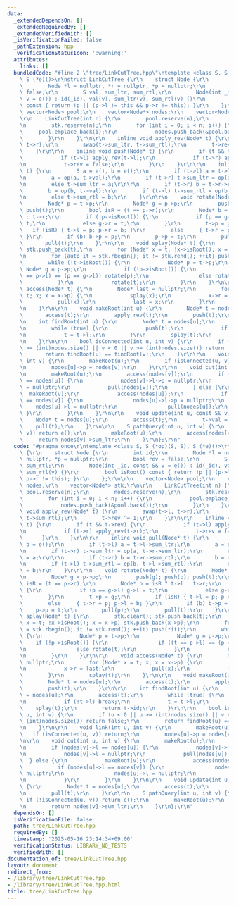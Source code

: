 ```yaml
---
data:
  _extendedDependsOn: []
  _extendedRequiredBy: []
  _extendedVerifiedWith: []
  _isVerificationFailed: false
  _pathExtension: hpp
  _verificationStatusIcon: ':warning:'
  attributes:
    links: []
  bundledCode: "#line 2 \"tree/LinkCutTree.hpp\"\ntemplate <class S, S (*op)(S, S),\
    \ S (*e)()>\r\nstruct LinkCutTree {\r\n    struct Node {\r\n        int id;\r\n\
    \        Node *l = nullptr, *r = nullptr, *p = nullptr;\r\n        bool rev =\
    \ false;\r\n        S val, sum_ltr, sum_rtl;\r\n        Node(int _id, const S&\
    \ v = e()) : id(_id), val(v), sum_ltr(v), sum_rtl(v) {}\r\n        bool isRoot()\
    \ const { return !p || (p->l != this && p->r != this); }\r\n    };\r\n\r\n   \
    \ vector<Node> pool;\r\n    vector<Node*> nodes;\r\n    vector<Node*> stk;\r\n\
    \r\n    LinkCutTree(int n) {\r\n        pool.reserve(n);\r\n        nodes.reserve(n);\r\
    \n        stk.reserve(n);\r\n        for (int i = 0; i < n; i++) {\r\n       \
    \     pool.emplace_back(i);\r\n            nodes.push_back(&pool.back());\r\n\
    \        }\r\n    }\r\n\r\n    inline void apply_rev(Node* t) {\r\n        swap(t->l,\
    \ t->r);\r\n        swap(t->sum_ltr, t->sum_rtl);\r\n        t->rev ^= 1;\r\n\
    \    }\r\n\r\n    inline void push(Node* t) {\r\n        if (t && t->rev) {\r\n\
    \            if (t->l) apply_rev(t->l);\r\n            if (t->r) apply_rev(t->r);\r\
    \n            t->rev = false;\r\n        }\r\n    }\r\n\r\n    inline void pull(Node*\
    \ t) {\r\n        S a = e(), b = e();\r\n        if (t->l) a = t->l->sum_ltr;\r\
    \n        a = op(a, t->val);\r\n        if (t->r) t->sum_ltr = op(a, t->r->sum_ltr);\r\
    \n        else t->sum_ltr = a;\r\n\r\n        if (t->r) b = t->r->sum_rtl;\r\n\
    \        b = op(b, t->val);\r\n        if (t->l) t->sum_rtl = op(b, t->l->sum_rtl);\r\
    \n        else t->sum_rtl = b;\r\n    }\r\n\r\n    void rotate(Node* t) {\r\n\
    \        Node* p = t->p;\r\n        Node* g = p->p;\r\n        push(g); push(p);\
    \ push(t);\r\n        bool isR = (t == p->r);\r\n        Node* b = isR ? t->l\
    \ : t->r;\r\n        if (!p->isRoot()) {\r\n            if (p == g->l) g->l =\
    \ t;\r\n            else g->r = t;\r\n        }\r\n        t->p = g;\r\n     \
    \   if (isR) { t->l = p; p->r = b; }\r\n        else     { t->r = p; p->l = b;\
    \ }\r\n        if (b) b->p = p;\r\n        p->p = t;\r\n        pull(p);\r\n \
    \       pull(t);\r\n    }\r\n\r\n    void splay(Node* t) {\r\n        stk.clear();\
    \ stk.push_back(t);\r\n        for (Node* x = t; !x->isRoot(); x = x->p) stk.push_back(x->p);\r\
    \n        for (auto it = stk.rbegin(); it != stk.rend(); ++it) push(*it);\r\n\
    \        while (!t->isRoot()) {\r\n            Node* p = t->p;\r\n           \
    \ Node* g = p->p;\r\n            if (!p->isRoot()) {\r\n                if ((t\
    \ == p->l) == (p == g->l)) rotate(p);\r\n                else rotate(t);\r\n \
    \           }\r\n            rotate(t);\r\n        }\r\n    }\r\n\r\n    void\
    \ access(Node* t) {\r\n        Node* last = nullptr;\r\n        for (Node* x =\
    \ t; x; x = x->p) {\r\n            splay(x);\r\n            x->r = last;\r\n \
    \           pull(x);\r\n            last = x;\r\n        }\r\n        splay(t);\r\
    \n    }\r\n\r\n    void makeRoot(int u) {\r\n        Node* t = nodes[u];\r\n \
    \       access(t);\r\n        apply_rev(t);\r\n        push(t);\r\n    }\r\n\r\
    \n    int findRoot(int u) {\r\n        Node* t = nodes[u];\r\n        access(t);\r\
    \n        while (true) {\r\n            push(t);\r\n            if (!t->l) break;\r\
    \n            t = t->l;\r\n        }\r\n        splay(t);\r\n        return t->id;\r\
    \n    }\r\n\r\n    bool isConnected(int u, int v) {\r\n        if (u < 0 || u\
    \ >= (int)nodes.size() || v < 0 || v >= (int)nodes.size()) return false;\r\n \
    \       return findRoot(u) == findRoot(v);\r\n    }\r\n\r\n    void link(int u,\
    \ int v) {\r\n        makeRoot(u);\r\n        if (isConnected(u, v)) return;\r\
    \n        nodes[u]->p = nodes[v];\r\n    }\r\n\r\n    void cut(int u, int v) {\r\
    \n        makeRoot(u);\r\n        access(nodes[v]);\r\n        if (nodes[v]->l\
    \ == nodes[u]) {\r\n            nodes[v]->l->p = nullptr;\r\n            nodes[v]->l\
    \ = nullptr;\r\n            pull(nodes[v]);\r\n        } else {\r\n          \
    \  makeRoot(v);\r\n            access(nodes[u]);\r\n            if (nodes[u]->l\
    \ == nodes[v]) {\r\n                nodes[u]->l->p = nullptr;\r\n            \
    \    nodes[u]->l = nullptr;\r\n                pull(nodes[u]);\r\n           \
    \ }\r\n        }\r\n    }\r\n\r\n    void update(int u, const S& v) {\r\n    \
    \    Node* t = nodes[u];\r\n        access(t);\r\n        t->val = v;\r\n    \
    \    pull(t);\r\n    }\r\n\r\n    S pathQuery(int u, int v) {\r\n        if (!isConnected(u,\
    \ v)) return e();\r\n        makeRoot(u);\r\n        access(nodes[v]);\r\n   \
    \     return nodes[v]->sum_ltr;\r\n    }\r\n};\r\n"
  code: "#pragma once\r\ntemplate <class S, S (*op)(S, S), S (*e)()>\r\nstruct LinkCutTree\
    \ {\r\n    struct Node {\r\n        int id;\r\n        Node *l = nullptr, *r =\
    \ nullptr, *p = nullptr;\r\n        bool rev = false;\r\n        S val, sum_ltr,\
    \ sum_rtl;\r\n        Node(int _id, const S& v = e()) : id(_id), val(v), sum_ltr(v),\
    \ sum_rtl(v) {}\r\n        bool isRoot() const { return !p || (p->l != this &&\
    \ p->r != this); }\r\n    };\r\n\r\n    vector<Node> pool;\r\n    vector<Node*>\
    \ nodes;\r\n    vector<Node*> stk;\r\n\r\n    LinkCutTree(int n) {\r\n       \
    \ pool.reserve(n);\r\n        nodes.reserve(n);\r\n        stk.reserve(n);\r\n\
    \        for (int i = 0; i < n; i++) {\r\n            pool.emplace_back(i);\r\n\
    \            nodes.push_back(&pool.back());\r\n        }\r\n    }\r\n\r\n    inline\
    \ void apply_rev(Node* t) {\r\n        swap(t->l, t->r);\r\n        swap(t->sum_ltr,\
    \ t->sum_rtl);\r\n        t->rev ^= 1;\r\n    }\r\n\r\n    inline void push(Node*\
    \ t) {\r\n        if (t && t->rev) {\r\n            if (t->l) apply_rev(t->l);\r\
    \n            if (t->r) apply_rev(t->r);\r\n            t->rev = false;\r\n  \
    \      }\r\n    }\r\n\r\n    inline void pull(Node* t) {\r\n        S a = e(),\
    \ b = e();\r\n        if (t->l) a = t->l->sum_ltr;\r\n        a = op(a, t->val);\r\
    \n        if (t->r) t->sum_ltr = op(a, t->r->sum_ltr);\r\n        else t->sum_ltr\
    \ = a;\r\n\r\n        if (t->r) b = t->r->sum_rtl;\r\n        b = op(b, t->val);\r\
    \n        if (t->l) t->sum_rtl = op(b, t->l->sum_rtl);\r\n        else t->sum_rtl\
    \ = b;\r\n    }\r\n\r\n    void rotate(Node* t) {\r\n        Node* p = t->p;\r\
    \n        Node* g = p->p;\r\n        push(g); push(p); push(t);\r\n        bool\
    \ isR = (t == p->r);\r\n        Node* b = isR ? t->l : t->r;\r\n        if (!p->isRoot())\
    \ {\r\n            if (p == g->l) g->l = t;\r\n            else g->r = t;\r\n\
    \        }\r\n        t->p = g;\r\n        if (isR) { t->l = p; p->r = b; }\r\n\
    \        else     { t->r = p; p->l = b; }\r\n        if (b) b->p = p;\r\n    \
    \    p->p = t;\r\n        pull(p);\r\n        pull(t);\r\n    }\r\n\r\n    void\
    \ splay(Node* t) {\r\n        stk.clear(); stk.push_back(t);\r\n        for (Node*\
    \ x = t; !x->isRoot(); x = x->p) stk.push_back(x->p);\r\n        for (auto it\
    \ = stk.rbegin(); it != stk.rend(); ++it) push(*it);\r\n        while (!t->isRoot())\
    \ {\r\n            Node* p = t->p;\r\n            Node* g = p->p;\r\n        \
    \    if (!p->isRoot()) {\r\n                if ((t == p->l) == (p == g->l)) rotate(p);\r\
    \n                else rotate(t);\r\n            }\r\n            rotate(t);\r\
    \n        }\r\n    }\r\n\r\n    void access(Node* t) {\r\n        Node* last =\
    \ nullptr;\r\n        for (Node* x = t; x; x = x->p) {\r\n            splay(x);\r\
    \n            x->r = last;\r\n            pull(x);\r\n            last = x;\r\n\
    \        }\r\n        splay(t);\r\n    }\r\n\r\n    void makeRoot(int u) {\r\n\
    \        Node* t = nodes[u];\r\n        access(t);\r\n        apply_rev(t);\r\n\
    \        push(t);\r\n    }\r\n\r\n    int findRoot(int u) {\r\n        Node* t\
    \ = nodes[u];\r\n        access(t);\r\n        while (true) {\r\n            push(t);\r\
    \n            if (!t->l) break;\r\n            t = t->l;\r\n        }\r\n    \
    \    splay(t);\r\n        return t->id;\r\n    }\r\n\r\n    bool isConnected(int\
    \ u, int v) {\r\n        if (u < 0 || u >= (int)nodes.size() || v < 0 || v >=\
    \ (int)nodes.size()) return false;\r\n        return findRoot(u) == findRoot(v);\r\
    \n    }\r\n\r\n    void link(int u, int v) {\r\n        makeRoot(u);\r\n     \
    \   if (isConnected(u, v)) return;\r\n        nodes[u]->p = nodes[v];\r\n    }\r\
    \n\r\n    void cut(int u, int v) {\r\n        makeRoot(u);\r\n        access(nodes[v]);\r\
    \n        if (nodes[v]->l == nodes[u]) {\r\n            nodes[v]->l->p = nullptr;\r\
    \n            nodes[v]->l = nullptr;\r\n            pull(nodes[v]);\r\n      \
    \  } else {\r\n            makeRoot(v);\r\n            access(nodes[u]);\r\n \
    \           if (nodes[u]->l == nodes[v]) {\r\n                nodes[u]->l->p =\
    \ nullptr;\r\n                nodes[u]->l = nullptr;\r\n                pull(nodes[u]);\r\
    \n            }\r\n        }\r\n    }\r\n\r\n    void update(int u, const S& v)\
    \ {\r\n        Node* t = nodes[u];\r\n        access(t);\r\n        t->val = v;\r\
    \n        pull(t);\r\n    }\r\n\r\n    S pathQuery(int u, int v) {\r\n       \
    \ if (!isConnected(u, v)) return e();\r\n        makeRoot(u);\r\n        access(nodes[v]);\r\
    \n        return nodes[v]->sum_ltr;\r\n    }\r\n};\r\n"
  dependsOn: []
  isVerificationFile: false
  path: tree/LinkCutTree.hpp
  requiredBy: []
  timestamp: '2025-05-16 23:14:34+09:00'
  verificationStatus: LIBRARY_NO_TESTS
  verifiedWith: []
documentation_of: tree/LinkCutTree.hpp
layout: document
redirect_from:
- /library/tree/LinkCutTree.hpp
- /library/tree/LinkCutTree.hpp.html
title: tree/LinkCutTree.hpp
---
```

